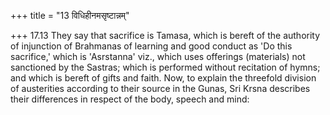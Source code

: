 +++
title = "13 विधिहीनमसृष्टान्नम्"

+++
17.13 They say that sacrifice is Tamasa, which is bereft of the
authority of injunction of Brahmanas of learning and good conduct as 'Do
this sacrifice,' which is 'Asrstanna' viz., which uses offerings
(materials) not sanctioned by the Sastras; which is performed without
recitation of hymns; and which is bereft of gifts and faith. Now, to
explain the threefold division of austerities according to their source
in the Gunas, Sri Krsna describes their differences in respect of the
body, speech and mind:
